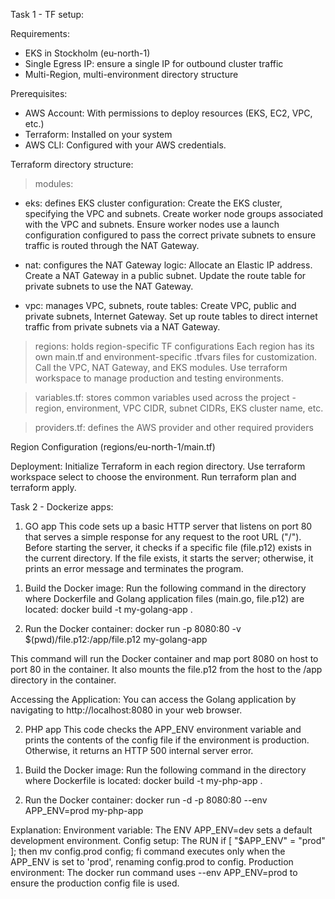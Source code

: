 Task 1 - TF setup:

Requirements:
- EKS in Stockholm (eu-north-1)
- Single Egress IP: ensure a single IP for outbound cluster traffic
- Multi-Region, multi-environment directory structure

Prerequisites:
- AWS Account: With permissions to deploy resources (EKS, EC2, VPC, etc.)
- Terraform: Installed on your system
- AWS CLI: Configured with your AWS credentials.

Terraform directory structure:
> modules:
  - eks: defines EKS cluster configuration:
    Create the EKS cluster, specifying the VPC and subnets.
    Create worker node groups associated with the VPC and subnets.
    Ensure worker nodes use a launch configuration configured to pass the correct private subnets to ensure traffic is routed through the NAT Gateway.
    
  - nat: configures the NAT Gateway logic:
    Allocate an Elastic IP address.
    Create a NAT Gateway in a public subnet.
    Update the route table for private subnets to use the NAT Gateway.
    
  - vpc: manages VPC, subnets, route tables:
    Create VPC, public and private subnets, Internet Gateway.
    Set up route tables to direct internet traffic from private subnets via a NAT Gateway.

> regions: holds region-specific TF configurations
Each region has its own main.tf and environment-specific .tfvars files for customization.
Call the VPC, NAT Gateway, and EKS modules.
Use terraform workspace to manage production and testing environments.

> variables.tf: stores common variables used across the project - region, environment, VPC CIDR, subnet CIDRs, EKS cluster name, etc.

> providers.tf: defines the AWS provider and other required providers

Region Configuration (regions/eu-north-1/main.tf)

Deployment:
Initialize Terraform in each region directory.
Use terraform workspace select to choose the environment.
Run terraform plan and terraform apply.

Task 2 - Dockerize apps:
1) GO app
This code sets up a basic HTTP server that listens on port 80 that serves a simple response for any request to the root URL ("/"). Before starting the server, it checks if a specific file (file.p12) exists in the current directory. If the file exists, it starts the server; otherwise, it prints an error message and terminates the program.

1. Build the Docker image:
Run the following command in the directory where Dockerfile and Golang application files (main.go, file.p12) are located:
docker build -t my-golang-app .

2. Run the Docker container:
docker run -p 8080:80 -v $(pwd)/file.p12:/app/file.p12 my-golang-app

This command will run the Docker container and map port 8080 on host to port 80 in the container. It also mounts the file.p12 from the host to the /app directory in the container.

Accessing the Application:
You can access the Golang application by navigating to http://localhost:8080 in your web browser.

2) PHP app
This code checks the APP_ENV environment variable and prints the contents of the config file if the environment is production. Otherwise, it returns an HTTP 500 internal server error.

1. Build the Docker image:
Run the following command in the directory where Dockerfile is located:
docker build -t my-php-app .

2. Run the Docker container:
docker run -d -p 8080:80 --env APP_ENV=prod my-php-app 

Explanation:
Environment variable: The ENV APP_ENV=dev sets a default development environment.
Config setup: The RUN if [ "$APP_ENV" = "prod" ]; then mv config.prod config; fi command executes only when the APP_ENV is set to 'prod', renaming config.prod to config.
Production environment: The docker run command uses --env APP_ENV=prod to ensure the production config file is used.
